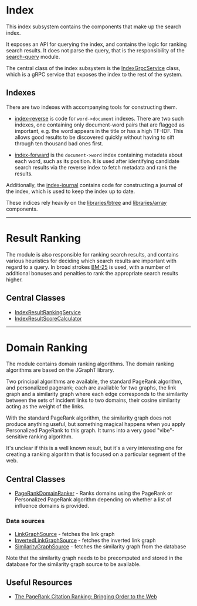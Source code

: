 # Index

This index subsystem contains the components that make up the search index.

It exposes an API for querying the index, and contains the logic 
for ranking search results.  It does not parse the query, that is
the responsibility of the [search-query](../functions/search-query) module.

The central class of the index subsystem is the [IndexGrpcService](java/nu/marginalia/index/IndexGrpcService.java) class,
which is a gRPC service that exposes the index to the rest of the system.

## Indexes

There are two indexes with accompanying tools for constructing them.

* [index-reverse](index-reverse/) is code for `word->document` indexes. There are two such indexes, one containing only document-word pairs that are flagged as important, e.g. the word appears in the title or has a high TF-IDF. This allows good results to be discovered quickly without having to sift through ten thousand bad ones first. 

* [index-forward](index-forward/) is the `document->word` index containing metadata about each word, such as its position. It is used after identifying candidate search results via the reverse index to fetch metadata and rank the results. 

Additionally, the [index-journal](index-journal/) contains code for constructing a journal of the index, which is used to keep the index up to date.

These indices rely heavily on the [libraries/btree](../libraries/btree) and [libraries/array](../libraries/array) components.

---

# Result Ranking

The module is also responsible for ranking search results, and contains various heuristics
for deciding which search results are important with regard to a query. In broad strokes [BM-25](https://nlp.stanford.edu/IR-book/html/htmledition/okapi-bm25-a-non-binary-model-1.html)
is used, with a number of additional bonuses and penalties to rank the appropriate search
results higher.

## Central Classes

* [IndexResultRankingService](java/nu/marginalia/index/results/IndexResultRankingService.java)
* [IndexResultScoreCalculator](java/nu/marginalia/index/results/IndexResultScoreCalculator.java)

---

# Domain Ranking

The module contains domain ranking algorithms.  The domain ranking algorithms are based on
the JGraphT library.

Two principal algorithms are available, the standard PageRank algorithm,
and personalized pagerank; each are available for two graphs, the link graph
and a similarity graph where each edge corresponds to the similarity between
the sets of incident links to two domains, their cosine similarity acting as
the weight of the links.

With the standard PageRank algorithm, the similarity graph does not produce
anything useful, but something magical happens when you apply Personalized PageRank
to this graph.  It turns into a very good "vibe"-sensitive ranking algorithm.

It's unclear if this is a well known result, but it's a very interesting one
for creating a ranking algorithm that is focused on a particular segment of the web.

## Central Classes

* [PageRankDomainRanker](java/nu/marginalia/ranking/domains/PageRankDomainRanker.java) - Ranks domains using the
  PageRank or Personalized PageRank algorithm depending on whether a list of influence domains is provided.

### Data sources

* [LinkGraphSource](java/nu/marginalia/ranking/domains/data/LinkGraphSource.java) - fetches the link graph
* [InvertedLinkGraphSource](java/nu/marginalia/ranking/domains/data/InvertedLinkGraphSource.java) - fetches the inverted link graph
* [SimilarityGraphSource](java/nu/marginalia/ranking/domains/data/SimilarityGraphSource.java) - fetches the similarity graph from the database

Note that the similarity graph needs to be precomputed and stored in the database for
the similarity graph source to be available.

## Useful Resources

* [The PageRank Citation Ranking: Bringing Order to the Web](http://ilpubs.stanford.edu:8090/422/1/1999-66.pdf)
